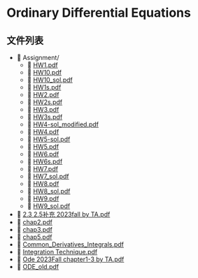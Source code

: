 # Ordinary Differential Equations

## 

## 文件列表
- 📁 Assignment/
    - 📄 [HW1.pdf](https://github.com/FM-Course/bnbu-fm-course-sharing/blob/master/Ordinary%20Differential%20Equations/Assignment/HW1.pdf)
    - 📄 [HW10.pdf](https://github.com/FM-Course/bnbu-fm-course-sharing/blob/master/Ordinary%20Differential%20Equations/Assignment/HW10.pdf)
    - 📄 [HW10_sol.pdf](https://github.com/FM-Course/bnbu-fm-course-sharing/blob/master/Ordinary%20Differential%20Equations/Assignment/HW10_sol.pdf)
    - 📄 [HW1s.pdf](https://github.com/FM-Course/bnbu-fm-course-sharing/blob/master/Ordinary%20Differential%20Equations/Assignment/HW1s.pdf)
    - 📄 [HW2.pdf](https://github.com/FM-Course/bnbu-fm-course-sharing/blob/master/Ordinary%20Differential%20Equations/Assignment/HW2.pdf)
    - 📄 [HW2s.pdf](https://github.com/FM-Course/bnbu-fm-course-sharing/blob/master/Ordinary%20Differential%20Equations/Assignment/HW2s.pdf)
    - 📄 [HW3.pdf](https://github.com/FM-Course/bnbu-fm-course-sharing/blob/master/Ordinary%20Differential%20Equations/Assignment/HW3.pdf)
    - 📄 [HW3s.pdf](https://github.com/FM-Course/bnbu-fm-course-sharing/blob/master/Ordinary%20Differential%20Equations/Assignment/HW3s.pdf)
    - 📄 [HW4-sol_modified.pdf](https://github.com/FM-Course/bnbu-fm-course-sharing/blob/master/Ordinary%20Differential%20Equations/Assignment/HW4-sol_modified.pdf)
    - 📄 [HW4.pdf](https://github.com/FM-Course/bnbu-fm-course-sharing/blob/master/Ordinary%20Differential%20Equations/Assignment/HW4.pdf)
    - 📄 [HW5-sol.pdf](https://github.com/FM-Course/bnbu-fm-course-sharing/blob/master/Ordinary%20Differential%20Equations/Assignment/HW5-sol.pdf)
    - 📄 [HW5.pdf](https://github.com/FM-Course/bnbu-fm-course-sharing/blob/master/Ordinary%20Differential%20Equations/Assignment/HW5.pdf)
    - 📄 [HW6.pdf](https://github.com/FM-Course/bnbu-fm-course-sharing/blob/master/Ordinary%20Differential%20Equations/Assignment/HW6.pdf)
    - 📄 [HW6s.pdf](https://github.com/FM-Course/bnbu-fm-course-sharing/blob/master/Ordinary%20Differential%20Equations/Assignment/HW6s.pdf)
    - 📄 [HW7.pdf](https://github.com/FM-Course/bnbu-fm-course-sharing/blob/master/Ordinary%20Differential%20Equations/Assignment/HW7.pdf)
    - 📄 [HW7_sol.pdf](https://github.com/FM-Course/bnbu-fm-course-sharing/blob/master/Ordinary%20Differential%20Equations/Assignment/HW7_sol.pdf)
    - 📄 [HW8.pdf](https://github.com/FM-Course/bnbu-fm-course-sharing/blob/master/Ordinary%20Differential%20Equations/Assignment/HW8.pdf)
    - 📄 [HW8_sol.pdf](https://github.com/FM-Course/bnbu-fm-course-sharing/blob/master/Ordinary%20Differential%20Equations/Assignment/HW8_sol.pdf)
    - 📄 [HW9.pdf](https://github.com/FM-Course/bnbu-fm-course-sharing/blob/master/Ordinary%20Differential%20Equations/Assignment/HW9.pdf)
    - 📄 [HW9_sol.pdf](https://github.com/FM-Course/bnbu-fm-course-sharing/blob/master/Ordinary%20Differential%20Equations/Assignment/HW9_sol.pdf)
- 📄 [2.3 2.5补充 2023fall by TA.pdf](https://github.com/FM-Course/bnbu-fm-course-sharing/blob/master/Ordinary%20Differential%20Equations/2.3%202.5补充%202023fall%20by%20TA.pdf)
- 📄 [chap2.pdf](https://github.com/FM-Course/bnbu-fm-course-sharing/blob/master/Ordinary%20Differential%20Equations/chap2.pdf)
- 📄 [chap3.pdf](https://github.com/FM-Course/bnbu-fm-course-sharing/blob/master/Ordinary%20Differential%20Equations/chap3.pdf)
- 📄 [chap5.pdf](https://github.com/FM-Course/bnbu-fm-course-sharing/blob/master/Ordinary%20Differential%20Equations/chap5.pdf)
- 📄 [Common_Derivatives_Integrals.pdf](https://github.com/FM-Course/bnbu-fm-course-sharing/blob/master/Ordinary%20Differential%20Equations/Common_Derivatives_Integrals.pdf)
- 📄 [Integration Technique.pdf](https://github.com/FM-Course/bnbu-fm-course-sharing/blob/master/Ordinary%20Differential%20Equations/Integration%20Technique.pdf)
- 📄 [Ode 2023Fall chapter1-3 by TA.pdf](https://github.com/FM-Course/bnbu-fm-course-sharing/blob/master/Ordinary%20Differential%20Equations/Ode%202023Fall%20chapter1-3%20by%20TA.pdf)
- 📄 [ODE_old.pdf](https://github.com/FM-Course/bnbu-fm-course-sharing/blob/master/Ordinary%20Differential%20Equations/ODE_old.pdf)
